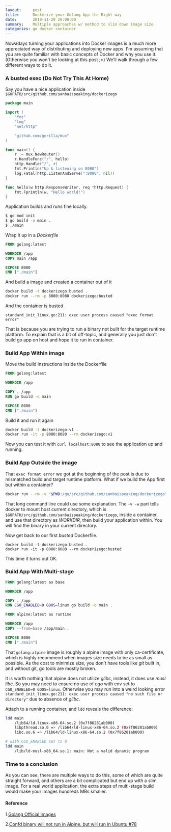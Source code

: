 ```yaml
---
layout:     post
title:      Dockerize your Golang App the Right way
date:       2019-11-29 20:08:00
summary:    Multiple approaches w/ method to slim down image size
categories: go docker container
---
```


Nowadays turning your applications into Docker images is a much more appreciated way of distributing and deploying new apps. I'm assuming that you are quite familiar with basic concepts of Docker and why you use it. (Otherwise you won't be looking at this post ;>) We'll walk through a few different ways to do it.

### A busted exec (Do Not Try This At Home)

Say you have a nice application inside  `$GOPATH/src/github.com/sanbaispeaking/dockerizego`
```go
package main

import (
	"fmt"
	"log"
	"net/http"

	"github.com/gorilla/mux"
)

func main() {
	r := mux.NewRouter()
	r.HandleFunc("/", hello)
	http.Handle("/", r)
	fmt.Println("Up & listening on 8080")
	log.Fatal(http.ListenAndServe(":8080", nil))
}

func hello(w http.ResponseWriter, req *http.Request) {
	fmt.Fprintln(w, "Hello world!")
}
```

Application builds and runs fine locally.
```sh
$ go mod init
$ go build -o main .
$ ./main
```

Wrap it up in a *Dockerfile*
```dockerfile
FROM golang:latest

WORKDIR /app
COPY main /app

EXPOSE 8080
CMD ["./main"]
```

And build a image and created a container out of it
```sh
docker build -t dockerizego:busted .
docker run --rm -p 8080:8080 dockerizego:busted
```

And the container is busted
```
standard_init_linux.go:211: exec user process caused "exec format error"
```

That is because you are trying to run a binary not built for the target runtime platform. To explain that is a bit of off-topic, and generally you just don't build go app on host and hope it to run in container.

### Build App Within image

Move the build instructions inside the Dockerfile
```dockerfile
FROM golang:latest

WORKDIR /app

COPY . /app
RUN go build -o main

EXPOSE 8080
CMD ["./main"]
```

Build it and run it again
```sh
docker build -t dockerizego:v1 .
docker run -it -p 8080:8080 --rm dockerizego:v1
```
Now you can test it with `curl localhost:8080` to see the application up and running.


### Build App Outside the image

That `exec format error` we got at the beginning of the post is due to mismatched build and target runtime platform. What if we build the App first but within a container?
```sh
docker run --rm -v "$PWD:/go/src/github.com/sanbaispeaking/dockerizego" -w "/go/src/github.com/sanbaispeaking/dockerizego" golang go build -o main
```

That long command line could use some explanation. The `-v -w` part tells docker to mount host current directory, which is `$GOPATH/src/github.com/sanbaispeaking/dockerizego`, inside a container, and use that directory as *WORKDIR*, then build your application within. You will find the binary in your current directory.

Now get back to our first *busted* Dockerfile.
```
docker build -t dockerizego:busted .
docker run -it -p 8080:8080 --rm dockerizego:busted
```
This time it turns out OK.


### Build App With Multi-stage
```dockerfile
FROM golang:latest as base

WORKDIR /app

COPY . /app
RUN CGO_ENABLED=0 GOOS=linux go build -o main .

FROM alpine:latest as runtime

WORKDIR /app
COPY --from=base /app/main .

EXPOSE 8080
CMD ["./main"]
```

That `golang:alpine` image is roughly a alpine image with only ca-certificate, which is highly recommend when images size needs to be as small as possible. As the cost to minimize size, you don't have tools like *git* built in, and without git, go tools are mostly broken.

It is worth nothing that alpine does not utilize *glibc*, instead, it does use *musl libc*. So you may need to ensure no use of *cgo* with env set to `CGO_ENABLED=0 GOOS=linux`. Otherwise you may run into a weird looking error `standard_init_linux.go:211: exec user process caused "no such file or directory"` due to absence of *glibc*.

Attach to a running container, and `ldd` reveals the difference:
```sh
ldd main
	/lib64/ld-linux-x86-64.so.2 (0x7f86281ab000)
	libpthread.so.0 => /lib64/ld-linux-x86-64.so.2 (0x7f86281ab000)
	libc.so.6 => /lib64/ld-linux-x86-64.so.2 (0x7f86281ab000)

# with CGO_ENABLED set to 0
ldd main
	/lib/ld-musl-x86_64.so.1: main: Not a valid dynamic program
```

### Time to a conclusion

As you can see, there are multiple ways to do this, some of which are quite straight forward, and others are a bit complicated but end up with a slim image. For a real world application, the extra steps of multi-stage build would make your images hundreds MBs smaller.


#### Reference
1.[Golang Official Images](https://hub.docker.com/_/golang)

2.[Confd binary will not run in Alpine, but will run in Ubuntu #78](https://github.com/gliderlabs/docker-alpine/issues/78)